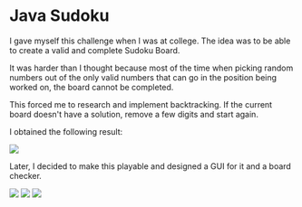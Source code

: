 # Java Sudoku

I gave myself this challenge when I was at college.
The idea was to be able to create a valid and complete Sudoku Board.

It was harder than I thought because most of the time when picking random numbers out of the only valid numbers that can go in the position being worked on, the board cannot be completed.

This forced me to research and implement backtracking. If the current board doesn't have a solution, remove a few digits and start again.

I obtained the following result:

![](https://www.sedhna.com/projects/sudoku/su4.png)

Later, I decided to make this playable and designed a GUI for it and a board checker.

![](https://www.sedhna.com/projects/sudoku/su1.png)
![](https://www.sedhna.com/projects/sudoku/su2.png)
![](https://www.sedhna.com/projects/sudoku/su3.png)
